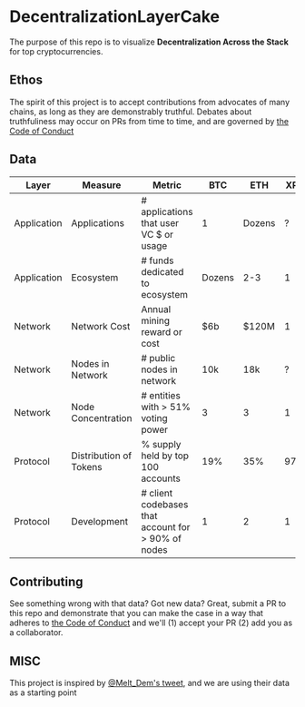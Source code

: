 # DecentralizationLayerCake

The purpose of this repo is to visualize **Decentralization Across the Stack** for top cryptocurrencies.

## Ethos

The spirit of this project is to accept contributions from advocates of many chains, as long as they are demonstrably truthful.  Debates about truthfuliness may occur on PRs from time to time, and are governed by [the Code of Conduct](CODE_OF_CONDUCT.md)

## Data

| Layer         | Measure                   | Metric                                                | BTC  | ETH |  XRP     |       |   |
|---|---|---|---|---|---|---|---|
| Application  | Applications               | # applications that user VC $ or usage                |  1        | Dozens    | ?     |   |   |
| Application  | Ecosystem                  | # funds dedicated to ecosystem                        |  Dozens   | 2-3       | 1     |   |   |
| Network      | Network Cost               | Annual mining reward or cost                          |  $6b      | $120M     | 1     |   |   |
| Network      | Nodes in Network           | # public nodes in network                             |  10k      | 18k       | ?     |   |   |
| Network      | Node Concentration         | # entities with > 51% voting power                    |  3        | 3         | 1     |   |   |
| Protocol     | Distribution of Tokens     | % supply held by top 100 accounts                     |  19%      | 35%       | 97%   |   |   |
| Protocol     | Development                | # client codebases that account for > 90% of nodes    |  1        | 2         | 1     |   |   |


## Contributing

See something wrong with that data?  Got new data?  Great, submit a PR to this repo and demonstrate that you can make the case in a way that adheres to [the Code of Conduct](CODE_OF_CONDUCT.md) and we'll (1) accept your PR (2) add you as a collaborator.


## MISC 

This project is inspired by [@Melt_Dem's tweet](https://twitter.com/Melt_Dem/status/1031190564639830016), and we are using their data as a starting point



<!-- Google Analytics -->
<img src='https://ga-beacon.appspot.com/UA-1014419-15/owocki/pytrader' style='width:1px; height:1px;' >

